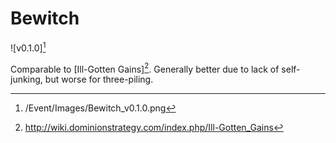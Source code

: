 # Bewitch

![v0.1.0][^v0.1.0]

Comparable to [Ill-Gotten Gains][^Ill-Gotten Gains]. Generally better due to
lack of self-junking, but worse for three-piling.

[^v0.1.0]: /Event/Images/Bewitch_v0.1.0.png
[^Ill-Gotten Gains]: http://wiki.dominionstrategy.com/index.php/Ill-Gotten_Gains

